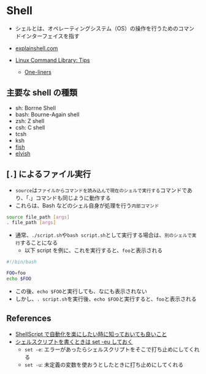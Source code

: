# Shell

- シェルとは、オペレーティングシステム（OS）の操作を行うためのコマンドインターフェイスを指す

- [explainshell.com](https://explainshell.com/)
- [Linux Command Library: Tips](https://linuxcommandlibrary.com/tips)
  - [One-liners](https://linuxcommandlibrary.com/basic/oneliners)

## 主要な shell の種類

- sh: Borrne Shell
- bash: Bourne-Again shell
- zsh: Z shell
- csh: C shell
- tcsh
- ksh
- [fish](https://github.com/fish-shell/fish-shell)
- [elvish](https://github.com/elves/elvish)

## [`.`] によるファイル実行

- `source`は`ファイルからコマンドを読み込んで現在のシェルで実行する`コマンドであり、「.」コマンドも同じように動作する
- これらは、Bash などのシェル自身が処理を行う`内部コマンド`

```sh
source file_path [args]
. file_path [args]
```

- 通常、`./script.sh`や`bash script.sh`として実行する場合は、`別のシェルで実行`することになる
  - 以下 script を例に、これを実行すると、`foo`と表示される

```sh
#!/bin/bash

FOO=foo
echo $FOO
```

- この後、`echo $FOO`と実行しても、なにも表示されない
- しかし、`. script.sh`を実行後、`echo $FOO`と実行すると、`foo`と表示される

## References

- [ShellScript で自動化を楽にしたい時に知っておいても良いこと](https://sreake.com/blog/shellscript-good-practices/)
- [シェルスクリプトを書くときは set -eu しておく](https://qiita.com/youcune/items/fcfb4ad3d7c1edf9dc96)
  - `set -e`: エラーがあったらシェルスクリプトをそこで打ち止めにしてくれる
  - `set -u`: 未定義の変数を使おうとしたときに打ち止めにしてくれる
